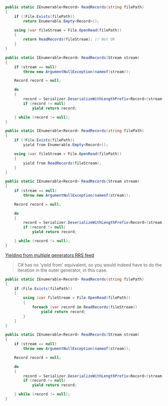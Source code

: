 ```csharp
public static IEnumerable<Record> ReadRecords(string filePath)
{
    if (!File.Exists(filePath))
        return Enumerable.Empty<Record>();

    using (var fileStream = File.OpenRead(filePath))
    {
        return ReadRecords(fileStream); // Not OK
    }
}

public static IEnumerable<Record> ReadRecords(Stream stream)
{
    if (stream == null)
        throw new ArgumentNullException(nameof(stream));

    Record record = null;

    do
    {
        record = Serializer.DeserializeWithLengthPrefix<Record>(stream, PrefixStyle.Fixed32);
        if (record != null)
            yield return record;

    } while (record != null);
}

```

```csharp
public static IEnumerable<Record> ReadRecords(string filePath)
{
    if (!File.Exists(filePath))
        yield from Enumerable.Empty<Record>();

    using (var fileStream = File.OpenRead(filePath))
    {
        yield from ReadRecords(fileStream);
    }
}

public static IEnumerable<Record> ReadRecords(Stream stream)
{
    if (stream == null)
        throw new ArgumentNullException(nameof(stream));

    Record record = null;

    do
    {
        record = Serializer.DeserializeWithLengthPrefix<Record>(stream, PrefixStyle.Fixed32);
        if (record != null)
            yield return record;

    } while (record != null);
}
```

[Yielding from multiple generators RRS feed](https://social.msdn.microsoft.com/Forums/vstudio/en-US/6b9918c2-6ede-4770-902c-065c9d977f5d/yielding-from-multiple-generators?forum=csharpgeneral)

> C# has no 'yield from' equivalent, so you would indeed have to do the iteration in the outer generator, in this case.

```csharp
public static IEnumerable<Record> ReadRecords(string filePath)
{
    if (File.Exists(filePath))
    {
        using (var fileStream = File.OpenRead(filePath))
        {
            foreach (var record in ReadRecords(fileStream))
                yield return record;
        }
    }
}

public static IEnumerable<Record> ReadRecords(Stream stream)
{
    if (stream == null)
        throw new ArgumentNullException(nameof(stream));

    Record record = null;

    do
    {
        record = Serializer.DeserializeWithLengthPrefix<Record>(stream, PrefixStyle.Fixed32);
        if (record != null)
            yield return record;

    } while (record != null);
}
```
